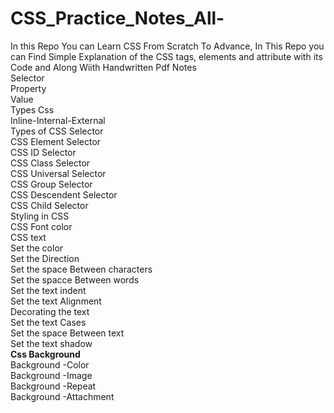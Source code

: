 # CSS_Practice_Notes_All-
In this Repo You can Learn CSS From Scratch To Advance, In This Repo you can Find Simple Explanation of the CSS tags, elements and attribute with its Code and Along Wiith Handwritten Pdf Notes<br>
Selector<br>
Property<br>
Value<br>
Types Css<br>
Inline-Internal-External<br>
Types of CSS Selector<br>
CSS Element Selector<br>
CSS ID Selector<br>
CSS Class Selector<br>
CSS Universal Selector<br>
CSS Group Selector<br>
CSS Descendent Selector<br>
CSS Child Selector<br>
Styling in CSS <br>
CSS Font color<br>
CSS text<br>
Set the color<br>
Set the Direction<br>
Set the space Between characters<br>
Set the spacce Between words<br>
Set the text indent<br>
Set the text Alignment<br>
Decorating the text<br>
Set the text Cases<br>
Set the space Between text<br>
Set the text shadow<br>
<b>Css Background </b><br>
Background -Color<br>
Background -Image<br>
Background -Repeat<br>
Background -Attachment<br> 
